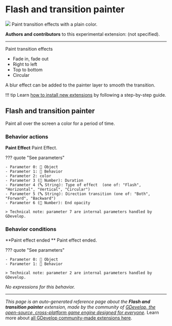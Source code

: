 # Flash and transition painter

<img src="https://resources.gdevelop-app.com/assets/Icons/movie-filter.svg" class="extension-icon"></img>
Paint transition effects with a plain color.

**Authors and contributors** to this experimental extension: (not specified).

---

Paint transition effects

- Fade in, fade out
- Right to left
- Top to bottom
- Circular

A blur effect can be added to the painter layer to smooth the transition.

!!! tip
    Learn [how to install new extensions](/gdevelop5/extensions/search) by following a step-by-step guide.



## Flash and transition painter 

Paint all over the screen a color for a period of time. 

### Behavior actions

**Paint Effect**
Paint Effect.

??? quote "See parameters"

    - Parameter 0: 👾 Object
    - Parameter 1: 🧩 Behavior
    - Parameter 2: color
    - Parameter 3 (🔢 Number): Duration
    - Parameter 4 (🔤 String): Type of effect  (one of: "Flash", "Horizontal", "Vertical", "Circular")
    - Parameter 5 (🔤 String): Direction transition (one of: "Both", "Forward", "Backward")
    - Parameter 6 (🔢 Number): End opacity

    > Technical note: parameter 7 are internal parameters handled by GDevelop.

### Behavior conditions

**Paint effect ended **
Paint effect ended.

??? quote "See parameters"

    - Parameter 0: 👾 Object
    - Parameter 1: 🧩 Behavior

    > Technical note: parameter 2 are internal parameters handled by GDevelop.

_No expressions for this behavior._



---

*This page is an auto-generated reference page about the **Flash and transition painter** extension, made by the community of [GDevelop, the open-source, cross-platform game engine designed for everyone](https://gdevelop.io/).* Learn more about [all GDevelop community-made extensions here](/gdevelop5/extensions).